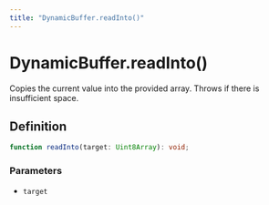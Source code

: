 ```yaml
---
title: "DynamicBuffer.readInto()"
---
```


# DynamicBuffer.readInto()

Copies the current value into the provided array. Throws if there is insufficient space.

## Definition

```ts
function readInto(target: Uint8Array): void;
```

### Parameters

- `target`
